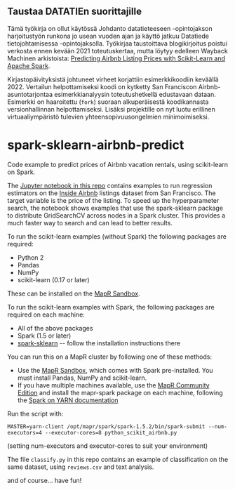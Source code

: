 ## Taustaa DATATIEn suorittajille

Tämä työkirja on ollut käytössä Johdanto datatieteeseen -opintojakson harjoitustyön runkona jo usean vuoden ajan ja käyttö jatkuu Datatiede tietojohtamisessa -opintojaksolla. Työkirjaa taustoittava blogikirjoitus poistui verkosta ennen kevään 2021 toteutuskertaa, mutta löytyy edelleen Wayback Machinen arkistoista: [Predicting Airbnb Listing Prices with Scikit-Learn and Apache Spark](https://web.archive.org/web/20190807011959/https://mapr.com/blog/predicting-airbnb-listing-prices-scikit-learn-and-apache-spark/). 

Kirjastopäivityksistä johtuneet virheet korjattiin  esimerkkikoodiin keväällä 2022. Vertailun helpottamiseksi koodi on kytketty San Franciscon Airbnb-asuntotarjontaa esimerkkianalyysin toteutushetkellä edustavaan dataan. Esimerkki on haaroitettu (<code>fork</code>) suoraan alkuperäisestä koodikannasta versionhallinnan helpottamiseksi. Lisäksi projektille on nyt luotu erillinen virtuaaliympäristö tulevien yhteensopivuusongelmien minimoimiseksi.

# spark-sklearn-airbnb-predict

Code example to predict prices of Airbnb vacation rentals, using scikit-learn on Spark.

The [Jupyter notebook in this repo](https://github.com/mapr-demos/spark-sklearn-airbnb-predict/blob/master/python_scikit_airbnb.ipynb) contains examples to run regression estimators on the [Inside Airbnb](http://insideairbnb.com/get-the-data.html) listings dataset from San Francisco.  The target variable is the price of the listing.  To speed up the hyperparameter search, the notebook shows examples that use the spark-sklearn package to distribute GridSearchCV across nodes in a Spark cluster.  This provides a much faster way to search and can lead to better results.

To run the scikit-learn examples (without Spark) the following packages are required:
* Python 2
* Pandas
* NumPy
* scikit-learn (0.17 or later)

These can be installed on the [MapR Sandbox](https://www.mapr.com/products/mapr-sandbox-hadoop).

To run the scikit-learn examples with Spark, the following packages are required on each machine:
* All of the above packages
* Spark (1.5 or later)
* [spark-sklearn](https://github.com/databricks/spark-sklearn) -- follow the installation instructions there

You can run this on a MapR cluster by following one of these methods:
* Use the [MapR Sandbox](https://www.mapr.com/products/mapr-sandbox-hadoop), which comes with Spark pre-installed.  You must install Pandas, NumPy and scikit-learn.
* If you have multiple machines available, use the [MapR Community Edition](https://www.mapr.com/products/hadoop-download) and install the mapr-spark package on each machine, following the [Spark on YARN documentation](http://maprdocs.mapr.com/51/#Spark/SparkonYARN.html)

Run the script with:

```MASTER=yarn-client /opt/mapr/spark/spark-1.5.2/bin/spark-submit --num-executors=4 --executor-cores=8 python_scikit_airbnb.py```

(setting num-executors and executor-cores to suit your environment)

The file ```classify.py``` in this repo contains an example of classification on the same dataset, using ```reviews.csv``` and text analysis.

and of course... have fun!

